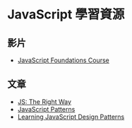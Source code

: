 # JavaScript 學習資源


## 影片
* [JavaScript Foundations Course](http://teamtreehouse.com/library/javascript-foundations)

## 文章
* [JS: The Right Way](http://jstherightway.org/)
* [JavaScript Patterns](http://shichuan.github.io/javascript-patterns/)
* [Learning JavaScript Design Patterns](http://addyosmani.com/resources/essentialjsdesignpatterns/book/)
